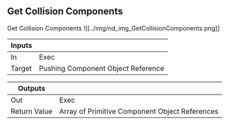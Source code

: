 ## Get Collision Components
Get Collision Components
![[../img/nd_img_GetCollisionComponents.png]]

|Inputs||
|--|--|
| In | Exec |
| Target | Pushing Component Object Reference |

|Outputs||
|--|--|
| Out | Exec |
| Return Value | Array of Primitive Component Object References |
